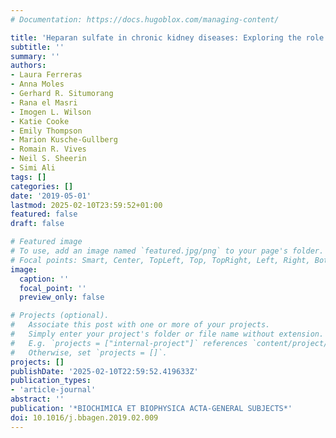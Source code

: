 ```yaml
---
# Documentation: https://docs.hugoblox.com/managing-content/

title: 'Heparan sulfate in chronic kidney diseases: Exploring the role of 3-O-sulfation'
subtitle: ''
summary: ''
authors:
- Laura Ferreras
- Anna Moles
- Gerhard R. Situmorang
- Rana el Masri
- Imogen L. Wilson
- Katie Cooke
- Emily Thompson
- Marion Kusche-Gullberg
- Romain R. Vives
- Neil S. Sheerin
- Simi Ali
tags: []
categories: []
date: '2019-05-01'
lastmod: 2025-02-10T23:59:52+01:00
featured: false
draft: false

# Featured image
# To use, add an image named `featured.jpg/png` to your page's folder.
# Focal points: Smart, Center, TopLeft, Top, TopRight, Left, Right, BottomLeft, Bottom, BottomRight.
image:
  caption: ''
  focal_point: ''
  preview_only: false

# Projects (optional).
#   Associate this post with one or more of your projects.
#   Simply enter your project's folder or file name without extension.
#   E.g. `projects = ["internal-project"]` references `content/project/deep-learning/index.md`.
#   Otherwise, set `projects = []`.
projects: []
publishDate: '2025-02-10T22:59:52.419633Z'
publication_types:
- 'article-journal'
abstract: ''
publication: '*BIOCHIMICA ET BIOPHYSICA ACTA-GENERAL SUBJECTS*'
doi: 10.1016/j.bbagen.2019.02.009
---
```

